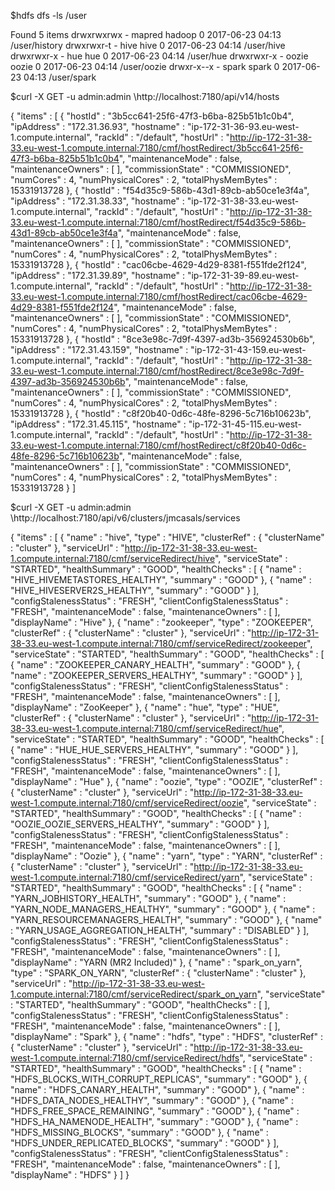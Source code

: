 $hdfs dfs -ls /user

Found 5 items
drwxrwxrwx   - mapred hadoop          0 2017-06-23 04:13 /user/history
drwxrwxr-t   - hive   hive            0 2017-06-23 04:14 /user/hive
drwxrwxr-x   - hue    hue             0 2017-06-23 04:14 /user/hue
drwxrwxr-x   - oozie  oozie           0 2017-06-23 04:14 /user/oozie
drwxr-x--x   - spark  spark           0 2017-06-23 04:13 /user/spark

$curl  -X GET -u admin:admin \http://localhost:7180/api/v14/hosts

{
  "items" : [ {
    "hostId" : "3b5cc641-25f6-47f3-b6ba-825b51b1c0b4",
    "ipAddress" : "172.31.36.93",
    "hostname" : "ip-172-31-36-93.eu-west-1.compute.internal",
    "rackId" : "/default",
    "hostUrl" : "http://ip-172-31-38-33.eu-west-1.compute.internal:7180/cmf/hostRedirect/3b5cc641-25f6-47f3-b6ba-825b51b1c0b4",
    "maintenanceMode" : false,
    "maintenanceOwners" : [ ],
    "commissionState" : "COMMISSIONED",
    "numCores" : 4,
    "numPhysicalCores" : 2,
    "totalPhysMemBytes" : 15331913728
  }, {
    "hostId" : "f54d35c9-586b-43d1-89cb-ab50ce1e3f4a",
    "ipAddress" : "172.31.38.33",
    "hostname" : "ip-172-31-38-33.eu-west-1.compute.internal",
    "rackId" : "/default",
    "hostUrl" : "http://ip-172-31-38-33.eu-west-1.compute.internal:7180/cmf/hostRedirect/f54d35c9-586b-43d1-89cb-ab50ce1e3f4a",
    "maintenanceMode" : false,
    "maintenanceOwners" : [ ],
    "commissionState" : "COMMISSIONED",
    "numCores" : 4,
    "numPhysicalCores" : 2,
    "totalPhysMemBytes" : 15331913728
  }, {
    "hostId" : "cac06cbe-4629-4d29-8381-f551fde2f124",
    "ipAddress" : "172.31.39.89",
    "hostname" : "ip-172-31-39-89.eu-west-1.compute.internal",
    "rackId" : "/default",
    "hostUrl" : "http://ip-172-31-38-33.eu-west-1.compute.internal:7180/cmf/hostRedirect/cac06cbe-4629-4d29-8381-f551fde2f124",
    "maintenanceMode" : false,
    "maintenanceOwners" : [ ],
    "commissionState" : "COMMISSIONED",
    "numCores" : 4,
    "numPhysicalCores" : 2,
    "totalPhysMemBytes" : 15331913728
  }, {
    "hostId" : "8ce3e98c-7d9f-4397-ad3b-356924530b6b",
    "ipAddress" : "172.31.43.159",
    "hostname" : "ip-172-31-43-159.eu-west-1.compute.internal",
    "rackId" : "/default",
    "hostUrl" : "http://ip-172-31-38-33.eu-west-1.compute.internal:7180/cmf/hostRedirect/8ce3e98c-7d9f-4397-ad3b-356924530b6b",
    "maintenanceMode" : false,
    "maintenanceOwners" : [ ],
    "commissionState" : "COMMISSIONED",
    "numCores" : 4,
    "numPhysicalCores" : 2,
    "totalPhysMemBytes" : 15331913728
  }, {
    "hostId" : "c8f20b40-0d6c-48fe-8296-5c716b10623b",
    "ipAddress" : "172.31.45.115",
    "hostname" : "ip-172-31-45-115.eu-west-1.compute.internal",
    "rackId" : "/default",
    "hostUrl" : "http://ip-172-31-38-33.eu-west-1.compute.internal:7180/cmf/hostRedirect/c8f20b40-0d6c-48fe-8296-5c716b10623b",
    "maintenanceMode" : false,
    "maintenanceOwners" : [ ],
    "commissionState" : "COMMISSIONED",
    "numCores" : 4,
    "numPhysicalCores" : 2,
    "totalPhysMemBytes" : 15331913728
  } ]



$curl  -X GET -u admin:admin \http://localhost:7180/api/v6/clusters/jmcasals/services

{
  "items" : [ {
    "name" : "hive",
    "type" : "HIVE",
    "clusterRef" : {
      "clusterName" : "cluster"
    },
    "serviceUrl" : "http://ip-172-31-38-33.eu-west-1.compute.internal:7180/cmf/serviceRedirect/hive",
    "serviceState" : "STARTED",
    "healthSummary" : "GOOD",
    "healthChecks" : [ {
      "name" : "HIVE_HIVEMETASTORES_HEALTHY",
      "summary" : "GOOD"
    }, {
      "name" : "HIVE_HIVESERVER2S_HEALTHY",
      "summary" : "GOOD"
    } ],
    "configStalenessStatus" : "FRESH",
    "clientConfigStalenessStatus" : "FRESH",
    "maintenanceMode" : false,
    "maintenanceOwners" : [ ],
    "displayName" : "Hive"
  }, {
    "name" : "zookeeper",
    "type" : "ZOOKEEPER",
    "clusterRef" : {
      "clusterName" : "cluster"
    },
    "serviceUrl" : "http://ip-172-31-38-33.eu-west-1.compute.internal:7180/cmf/serviceRedirect/zookeeper",
    "serviceState" : "STARTED",
    "healthSummary" : "GOOD",
    "healthChecks" : [ {
      "name" : "ZOOKEEPER_CANARY_HEALTH",
      "summary" : "GOOD"
    }, {
      "name" : "ZOOKEEPER_SERVERS_HEALTHY",
      "summary" : "GOOD"
    } ],
    "configStalenessStatus" : "FRESH",
    "clientConfigStalenessStatus" : "FRESH",
    "maintenanceMode" : false,
    "maintenanceOwners" : [ ],
    "displayName" : "ZooKeeper"
  }, {
    "name" : "hue",
    "type" : "HUE",
    "clusterRef" : {
      "clusterName" : "cluster"
    },
    "serviceUrl" : "http://ip-172-31-38-33.eu-west-1.compute.internal:7180/cmf/serviceRedirect/hue",
    "serviceState" : "STARTED",
    "healthSummary" : "GOOD",
    "healthChecks" : [ {
      "name" : "HUE_HUE_SERVERS_HEALTHY",
      "summary" : "GOOD"
    } ],
    "configStalenessStatus" : "FRESH",
    "clientConfigStalenessStatus" : "FRESH",
    "maintenanceMode" : false,
    "maintenanceOwners" : [ ],
    "displayName" : "Hue"
  }, {
    "name" : "oozie",
    "type" : "OOZIE",
    "clusterRef" : {
      "clusterName" : "cluster"
    },
    "serviceUrl" : "http://ip-172-31-38-33.eu-west-1.compute.internal:7180/cmf/serviceRedirect/oozie",
    "serviceState" : "STARTED",
    "healthSummary" : "GOOD",
    "healthChecks" : [ {
      "name" : "OOZIE_OOZIE_SERVERS_HEALTHY",
      "summary" : "GOOD"
    } ],
    "configStalenessStatus" : "FRESH",
    "clientConfigStalenessStatus" : "FRESH",
    "maintenanceMode" : false,
    "maintenanceOwners" : [ ],
    "displayName" : "Oozie"
  }, {
    "name" : "yarn",
    "type" : "YARN",
    "clusterRef" : {
      "clusterName" : "cluster"
    },
    "serviceUrl" : "http://ip-172-31-38-33.eu-west-1.compute.internal:7180/cmf/serviceRedirect/yarn",
    "serviceState" : "STARTED",
    "healthSummary" : "GOOD",
    "healthChecks" : [ {
      "name" : "YARN_JOBHISTORY_HEALTH",
      "summary" : "GOOD"
    }, {
      "name" : "YARN_NODE_MANAGERS_HEALTHY",
      "summary" : "GOOD"
    }, {
      "name" : "YARN_RESOURCEMANAGERS_HEALTH",
      "summary" : "GOOD"
    }, {
      "name" : "YARN_USAGE_AGGREGATION_HEALTH",
      "summary" : "DISABLED"
    } ],
    "configStalenessStatus" : "FRESH",
    "clientConfigStalenessStatus" : "FRESH",
    "maintenanceMode" : false,
    "maintenanceOwners" : [ ],
    "displayName" : "YARN (MR2 Included)"
  }, {
    "name" : "spark_on_yarn",
    "type" : "SPARK_ON_YARN",
    "clusterRef" : {
      "clusterName" : "cluster"
    },
    "serviceUrl" : "http://ip-172-31-38-33.eu-west-1.compute.internal:7180/cmf/serviceRedirect/spark_on_yarn",
    "serviceState" : "STARTED",
    "healthSummary" : "GOOD",
    "healthChecks" : [ ],
    "configStalenessStatus" : "FRESH",
    "clientConfigStalenessStatus" : "FRESH",
    "maintenanceMode" : false,
    "maintenanceOwners" : [ ],
    "displayName" : "Spark"
  }, {
    "name" : "hdfs",
    "type" : "HDFS",
    "clusterRef" : {
      "clusterName" : "cluster"
    },
    "serviceUrl" : "http://ip-172-31-38-33.eu-west-1.compute.internal:7180/cmf/serviceRedirect/hdfs",
    "serviceState" : "STARTED",
    "healthSummary" : "GOOD",
    "healthChecks" : [ {
      "name" : "HDFS_BLOCKS_WITH_CORRUPT_REPLICAS",
      "summary" : "GOOD"
    }, {
      "name" : "HDFS_CANARY_HEALTH",
      "summary" : "GOOD"
    }, {
      "name" : "HDFS_DATA_NODES_HEALTHY",
      "summary" : "GOOD"
    }, {
      "name" : "HDFS_FREE_SPACE_REMAINING",
      "summary" : "GOOD"
    }, {
      "name" : "HDFS_HA_NAMENODE_HEALTH",
      "summary" : "GOOD"
    }, {
      "name" : "HDFS_MISSING_BLOCKS",
      "summary" : "GOOD"
    }, {
      "name" : "HDFS_UNDER_REPLICATED_BLOCKS",
      "summary" : "GOOD"
    } ],
    "configStalenessStatus" : "FRESH",
    "clientConfigStalenessStatus" : "FRESH",
    "maintenanceMode" : false,
    "maintenanceOwners" : [ ],
    "displayName" : "HDFS"
  } ]
}